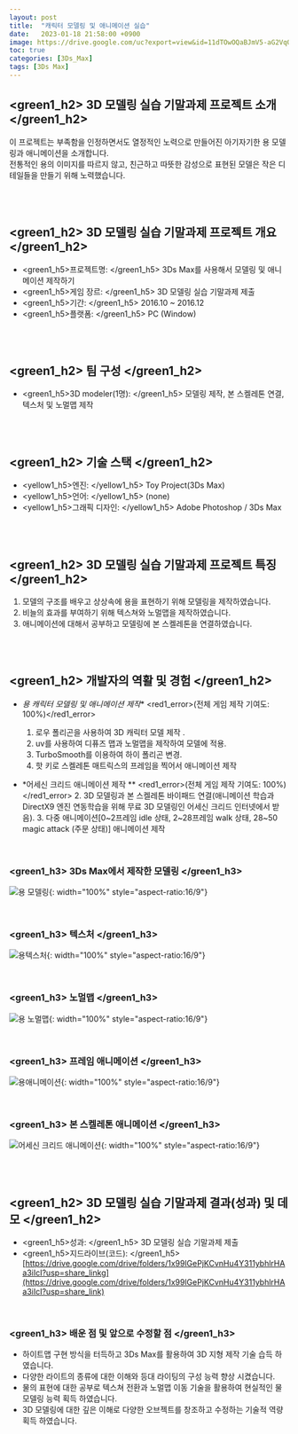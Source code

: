 ```yaml
---
layout: post
title:  "캐릭터 모델링 및 애니메이션 실습"
date:   2023-01-18 21:58:00 +0900
image: https://drive.google.com/uc?export=view&id=11dTOwOQaBJmV5-aG2VqQFQO7c8ekZ7Ho
toc: true
categories: [3Ds_Max]
tags: [3Ds Max]
---
```


## <green1_h2> 3D 모델링 실습 기말과제 프로젝트 소개 </green1_h2>

이 프로젝트는 부족함을 인정하면서도 열정적인 노력으로 만들어진 아기자기한 용 모델링과 애니메이션을 소개합니다.  
전통적인 용의 이미지를 따르지 않고, 친근하고 따뜻한 감성으로 표현된 모델은 작은 디테일들을 만들기 위해 노력했습니다. 

<br>
<br>

## <green1_h2> 3D 모델링 실습 기말과제 프로젝트 개요 </green1_h2>

- <span><green1_h5>프로젝트명: </green1_h5> 3Ds Max를 사용해서 모델링 및 애니메이션 제작하기</span>
- <span><green1_h5>게임 장르: </green1_h5> 3D 모델링 실습 기말과제 제출 </span>
- <span><green1_h5>기간: </green1_h5> 2016.10 ~ 2016.12 </span>
- <span><green1_h5>플랫폼: </green1_h5> PC (Window)</span> 

<br>
<br>

## <green1_h2> 팀 구성 </green1_h2>

- <span><green1_h5>3D modeler(1명): </green1_h5> 모델링 제작, 본 스켈레톤 연결, 텍스처 및 노멀맵 제작</span>

<br>
<br>

## <green1_h2> 기술 스택 </green1_h2>

- <span><yellow1_h5>엔진: </yellow1_h5> Toy Project(3Ds Max) </span>
- <span><yellow1_h5>언어: </yellow1_h5> (none)</span>
- <span><yellow1_h5>그래픽 디자인: </yellow1_h5> Adobe Photoshop / 3Ds Max</span>

<br>
<br>

## <green1_h2> 3D 모델링 실습 기말과제 프로젝트 특징 </green1_h2>

1. 모델의 구조를 배우고 상상속에 용을 표현하기 위해 모델링을 제작하였습니다.
2. 비늘의 효과를 부여하기 위해 텍스쳐와 노멀맵을 제작하였습니다.
3. 애니메이션에 대해서 공부하고 모델링에 본 스켈레톤을 연결하였습니다.

<br>
<br>

## <green1_h2> 개발자의 역활 및 경험 </green1_h2>

- *용 캐릭터 모델링 및 애니메이션 제작** <span><red1_error>(전체 게임 제작 기여도: 100%)</red1_error></span>
    1. 로우 폴리곤을 사용하여 3D 캐릭터 모델 제작 .
    2. uv를 사용하여 디퓨즈 맵과 노멀맵을 제작하여 모델에 적용.
    3. TurboSmooth를 이용하여 하이 폴리곤 변경.
    4. 핫 키로 스켈레톤 매트릭스의 프레임을 찍어서 애니메이션 제작

- *어세신 크리드 애니메이션 제작 ** <span><red1_error>(전체 게임 제작 기여도: 100%)</red1_error></span>
    2. 3D 모델링과 본 스켈레톤 바이패드 연결(애니메이션 학습과 DirectX9 엔진 연동학습을 위해 무료 3D 모델링인 어세신 크리드 인터넷에서 받음).
    3. 다중 애니메이션[0~2프레임 idle 상태, 2~28프레임 walk 상태, 28~50 magic attack (주문 상태)] 애니메이션 제작

<br>

### <green1_h3> 3Ds Max에서 제작한 모델링 </green1_h3>

![용 모델링](https://drive.google.com/uc?export=view&id=11dTOwOQaBJmV5-aG2VqQFQO7c8ekZ7Ho){: width="100%" style="aspect-ratio:16/9"}

<br>

### <green1_h3> 텍스처 </green1_h3>

![용텍스처](https://drive.google.com/uc?export=view&id=1Y5QnAVGfoG5xIes8wDi2yPj3Idm0MwiB){: width="100%" style="aspect-ratio:16/9"}

<br>

### <green1_h3> 노멀맵 </green1_h3>

![용 노멀맵](https://drive.google.com/uc?export=view&id=1jkIJxuHGWWTFToo058VMxZxBaic0O2me){: width="100%" style="aspect-ratio:16/9"}

<br>

### <green1_h3> 프레임 애니메이션 </green1_h3>

![용애니메이션](https://drive.google.com/uc?export=view&id=1Z9Uy8SNwKCZvHBGFHUrDqab2DFua2Dvx){: width="100%" style="aspect-ratio:16/9"}

<br>

### <green1_h3> 본 스켈레톤 애니메이션 </green1_h3>

![어세신 크리드 애니메이션](https://drive.google.com/uc?export=view&id=1CPcGnt-IP87DVQENC_lCltXc6wDCvF3T){: width="100%" style="aspect-ratio:16/9"}

<br>
<br>

## <green1_h2> 3D 모델링 실습 기말과제 결과(성과) 및 데모 </green1_h2>

- <span><green1_h5>성과: </green1_h5> 3D 모델링 실습 기말과제 제출 </span>
- <span><green1_h5>지드라이브(코드): </green1_h5> [https://drive.google.com/drive/folders/1x99lGePjKCvnHu4Y311ybhlrHAa3iIcI?usp=share_linkg](https://drive.google.com/drive/folders/1x99lGePjKCvnHu4Y311ybhlrHAa3iIcI?usp=share_link) </span>

<br>

### <green1_h3> 배운 점 및 앞으로 수정할 점 </green1_h3>

- 하이트맵 구현 방식을 터득하고 3Ds Max를 활용하여 3D 지형 제작 기술 습득 하였습니다.
- 다양한 라이트의 종류에 대한 이해와 등대 라이팅의 구성 능력 향상 시켰습니다.
- 물의 표현에 대한 공부로 텍스쳐 전환과 노멀맵 이동 기술을 활용하여 현실적인 물 모델링 능력 획득 하였습니다.
- 3D 모델링에 대한 깊은 이해로 다양한 오브젝트를 창조하고 수정하는 기술적 역량 획득 하였습니다.

